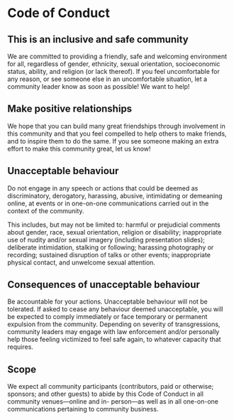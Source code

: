 # Code of Conduct

## This is an inclusive and safe community

We are committed to providing a friendly, safe and welcoming environment for
all, regardless of gender, ethnicity, sexual orientation, socioeconomic status,
ability, and religion (or lack thereof). If you feel uncomfortable for any
reason, or see someone else in an uncomfortable situation, let a community
leader know as soon as possible! We want to help!

## Make positive relationships

We hope that you can build many great friendships through involvement in this
community and that you feel compelled to help others to make friends, and to
inspire them to do the same. If you see someone making an extra effort to make
this community great, let us know!

## Unacceptable behaviour

Do not engage in any speech or actions that could be deemed as discriminatory,
derogatory, harassing, abusive, intimidating or demeaning online, at events
or in one-on-one communications carried out in the context of the community.

This includes, but may not be limited to: harmful or prejudicial comments about
gender, race, sexual orientation, religion or disability; inappropriate use
of nudity and/or sexual imagery (including presentation slides); deliberate
intimidation, stalking or following; harassing photography or recording;
sustained disruption of talks or other events; inappropriate physical contact,
and unwelcome sexual attention.

## Consequences of unacceptable behaviour

Be accountable for your actions. Unacceptable behaviour will not be tolerated.
If asked to cease any behaviour deemed unacceptable, you will be expected to
comply immediately or face temporary or permanent expulsion from the community.
Depending on severity of transgressions, community leaders may engage with law
enforcement and/or personally help those feeling victimized to feel safe again,
to whatever capacity that requires.

## ‏Scope

We expect all community participants (contributors, paid or
otherwise; sponsors; and other guests) to abide by this
Code of Conduct in all community venues—online and in-
person—as well as in all one-on-one communications pertaining
to community business.
